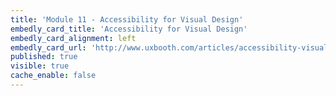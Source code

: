 ```yaml
---
title: 'Module 11 - Accessibility for Visual Design'
embedly_card_title: 'Accessibility for Visual Design'
embedly_card_alignment: left
embedly_card_url: 'http://www.uxbooth.com/articles/accessibility-visual-design/'
published: true
visible: true
cache_enable: false
---
```

